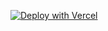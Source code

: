 [![Deploy with Vercel](https://vercel.com/button)][vercel-deploy]

[vercel-deploy]: https://vercel.com/new/clone?repository-url=https://github.com/tryhuset/internal-next-sanity-template.git&repository-name=internal-next-sanity-template&project-name=internal-next-sanity-template&integration-ids=oac_hb2LITYajhRQ0i4QznmKH7gx&env=NEXT_PUBLIC_SANITY_PROJECT_ID,NEXT_PUBLIC_SANITY_DATASET,SANITY_API_READ_TOKEN
